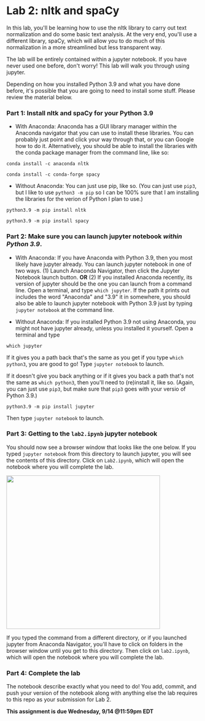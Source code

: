 # Lab 2: nltk and spaCy

In this lab, you'll be learning how to use the nltk library to carry out text normalization and do some basic text analysis. At the very end, you'll use a different library, spaCy, which will allow you to do much of this normalization in a more streamlined but less transparent way. 

The lab will be entirely contained within a jupyter notebook. If you have never used one before, don't worry! This lab will walk you through using jupyter.

Depending on how you installed Python 3.9 and what you have done before, it's possible that you are going to need to install some stuff. Please review the material below.

### Part 1: Install nltk and spaCy for your Python 3.9

* With Anaconda: Anaconda has a GUI library manager within the Anaconda navigator that you can use to install these libraries. You can probably just point and click your way through that, or you can Google how to do it. Alternatively, you should be able to install the libraries with the conda package manager from the command line, like so:

```conda install -c anaconda nltk```

```conda install -c conda-forge spacy```

* Without Anaconda: You can just use pip, like so. (You can just use ``pip3``, but I like to use ``python3 -m pip`` so I can be 100% sure that I am installing the libraries for the verion of Python I plan to use.)

```python3.9 -m pip install nltk```

```python3.9 -m pip install spacy```

### Part 2: Make sure you can launch jupyter notebook *within Python 3.9*.

* With Anaconda: If you have Anaconda with Python 3.9, then you most likely have jupyter already. You can launch jupyter notebook in one of two ways. (1) Launch Anaconda Navigator, then click the Jupyter Notebook launch button. **OR** (2) If you installed Anaconda recently, its version of jupyter should be the one you can launch from a command line. Open a terminal, and type ``which jupyter``. If the path it prints out includes the word "Anaconda" and "3.9" it in somewhere, you should also be able to launch jupyter notebook with Python 3.9 just by typing ```jupyter notebook``` at the command line.

* Without Anaconda: If you installed Python 3.9 not using Anaconda, you might not have jupyter already, unless you installed it yourself. Open a terminal and type

```which jupyter```

If it gives you a path back that's the same as you get if you type ```which python3```, you are good to go!  Type ``jupyter notebook`` to launch.

If it doesn't give you back anything or if it gives you back a path that's not the same as ```which python3```, then you'll need to (re)install it, like so. (Again, you can  just use ``pip3``, but make sure that ``pip3`` goes with your versio of Python 3.9.)

```python3.9 -m pip install jupyter```

Then type ``jupyter notebook`` to launch.

### Part 3: Getting to the ``lab2.ipynb`` jupyter notebook
You should now see a browser window that looks like the one below. If you typed ```jupyter notebook``` from this directory to launch jupyter, you will see the contents of this directory. Click on ```Lab2.ipynb```, which will open the notebook where you will complete the lab.

<img src="jupy.png" width=400>

If you typed the command from a different directory, or if you launched jupyter from Anaconda Navigator, you'll have to click on folders in the browser window until you get to this directory. Then click on ```lab2.ipynb```, which will open the notebook where you will complete the lab.

### Part 4: Complete the lab
The notebook describe exactly what you need to do! You add, commit, and push your version of the notebook along with anything else the lab requires to this repo as your submission for Lab 2.

**This assignment is due Wednesday, 9/14 @11:59pm EDT**
